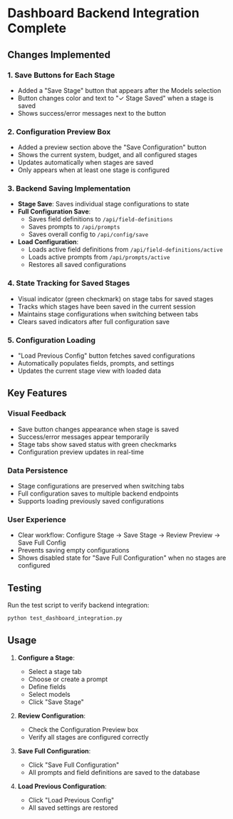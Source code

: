 # Dashboard Backend Integration Complete

## Changes Implemented

### 1. **Save Buttons for Each Stage**
- Added a "Save Stage" button that appears after the Models selection
- Button changes color and text to "✓ Stage Saved" when a stage is saved
- Shows success/error messages next to the button

### 2. **Configuration Preview Box**
- Added a preview section above the "Save Configuration" button
- Shows the current system, budget, and all configured stages
- Updates automatically when stages are saved
- Only appears when at least one stage is configured

### 3. **Backend Saving Implementation**
- **Stage Save**: Saves individual stage configurations to state
- **Full Configuration Save**: 
  - Saves field definitions to `/api/field-definitions`
  - Saves prompts to `/api/prompts`
  - Saves overall config to `/api/config/save`
- **Load Configuration**: 
  - Loads active field definitions from `/api/field-definitions/active`
  - Loads active prompts from `/api/prompts/active`
  - Restores all saved configurations

### 4. **State Tracking for Saved Stages**
- Visual indicator (green checkmark) on stage tabs for saved stages
- Tracks which stages have been saved in the current session
- Maintains stage configurations when switching between tabs
- Clears saved indicators after full configuration save

### 5. **Configuration Loading**
- "Load Previous Config" button fetches saved configurations
- Automatically populates fields, prompts, and settings
- Updates the current stage view with loaded data

## Key Features

### Visual Feedback
- Save button changes appearance when stage is saved
- Success/error messages appear temporarily
- Stage tabs show saved status with green checkmarks
- Configuration preview updates in real-time

### Data Persistence
- Stage configurations are preserved when switching tabs
- Full configuration saves to multiple backend endpoints
- Supports loading previously saved configurations

### User Experience
- Clear workflow: Configure Stage → Save Stage → Review Preview → Save Full Config
- Prevents saving empty configurations
- Shows disabled state for "Save Full Configuration" when no stages are configured

## Testing

Run the test script to verify backend integration:
```bash
python test_dashboard_integration.py
```

## Usage

1. **Configure a Stage**:
   - Select a stage tab
   - Choose or create a prompt
   - Define fields
   - Select models
   - Click "Save Stage"

2. **Review Configuration**:
   - Check the Configuration Preview box
   - Verify all stages are configured correctly

3. **Save Full Configuration**:
   - Click "Save Full Configuration"
   - All prompts and field definitions are saved to the database

4. **Load Previous Configuration**:
   - Click "Load Previous Config"
   - All saved settings are restored